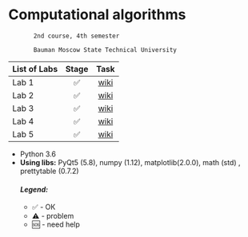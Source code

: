 # Computational algorithms 

           2nd course, 4th semester

           Bauman Moscow State Technical University


| List of Labs  |     Stage     |      Task     |
| ------------- |:-------------:|:-------------:|
| Lab 1| ✅ |<a href="https://github.com/Panda-Lewandowski/Computational-algorithms/wiki/Lab-1">wiki</a>|
| Lab 2| ✅ |<a href="https://github.com/Panda-Lewandowski/Computational-algorithms/wiki/Lab-2">wiki</a>|
| Lab 3| ✅ |<a href="https://github.com/Panda-Lewandowski/Computational-algorithms/wiki/Lab-3">wiki</a>|
| Lab 4| ✅ |<a href="https://github.com/Panda-Lewandowski/Computational-algorithms/wiki/Lab-4">wiki</a>|
| Lab 5| ✅ |<a href="https://github.com/Panda-Lewandowski/Computational-algorithms/wiki/Lab-5">wiki</a>|
<ul>
<li>Python 3.6
<li><b>Using libs:</b> PyQt5 (5.8), numpy (1.12), matplotlib(2.0.0), math (std) , prettytable (0.7.2)

#### <i>Legend:</i>
<ul>
<li>✅ - ОК
<li>⚠️ - problem
<li>🆘 - need help
</ul>
